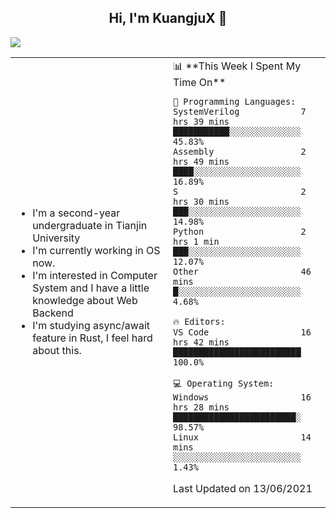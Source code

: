 <h2 align="center"> Hi, I'm KuangjuX 👋 </h2>
<p><img src="https://w.wallhaven.cc/full/nz/wallhaven-nz1e8j.jpg"></p>
<table>
    <tr>
        <td valign="center" width="50%">
            <ul>
                <li>I'm a second-year undergraduate in Tianjin University</li>
                <li>I'm currently working in OS now.</li>
                <li>I'm interested in Computer System and I have a little knowledge about Web Backend</li>
                <li>I'm studying async/await feature in Rust, I feel hard about this.</li>
            </ul>
        </td>
       <td valign="top" width="50%">
<!--START_SECTION:waka-->
📊 **This Week I Spent My Time On** 

```text
💬 Programming Languages: 
SystemVerilog            7 hrs 39 mins       ███████████░░░░░░░░░░░░░░   45.83% 
Assembly                 2 hrs 49 mins       ████░░░░░░░░░░░░░░░░░░░░░   16.89% 
S                        2 hrs 30 mins       ███░░░░░░░░░░░░░░░░░░░░░░   14.98% 
Python                   2 hrs 1 min         ███░░░░░░░░░░░░░░░░░░░░░░   12.07% 
Other                    46 mins             █░░░░░░░░░░░░░░░░░░░░░░░░   4.68%

🔥 Editors: 
VS Code                  16 hrs 42 mins      █████████████████████████   100.0%

💻 Operating System: 
Windows                  16 hrs 28 mins      ████████████████████████░   98.57% 
Linux                    14 mins             ░░░░░░░░░░░░░░░░░░░░░░░░░   1.43%

```


 Last Updated on 13/06/2021
<!--END_SECTION:waka-->
</td></tr>
</table>


